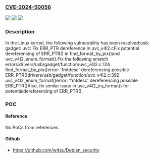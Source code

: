 ### [CVE-2024-50056](https://cve.mitre.org/cgi-bin/cvename.cgi?name=CVE-2024-50056)
![](https://img.shields.io/static/v1?label=Product&message=Linux&color=blue)
![](https://img.shields.io/static/v1?label=Version&message=1da177e4c3f41524e886b7f1b8a0c1fc7321cac2%3C%2003fa71e97e9bb116993ec1d51b8a6fe776db0984%20&color=brighgreen)
![](https://img.shields.io/static/v1?label=Vulnerability&message=n%2Fa&color=brighgreen)

### Description

In the Linux kernel, the following vulnerability has been resolved:usb: gadget: uvc: Fix ERR_PTR dereference in uvc_v4l2.cFix potential dereferencing of ERR_PTR() in find_format_by_pix()and uvc_v4l2_enum_format().Fix the following smatch errors:drivers/usb/gadget/function/uvc_v4l2.c:124 find_format_by_pix()error: 'fmtdesc' dereferencing possible ERR_PTR()drivers/usb/gadget/function/uvc_v4l2.c:392 uvc_v4l2_enum_format()error: 'fmtdesc' dereferencing possible ERR_PTR()Also, fix similar issue in uvc_v4l2_try_format() for potentialdereferencing of ERR_PTR().

### POC

#### Reference
No PoCs from references.

#### Github
- https://github.com/w4zu/Debian_security

